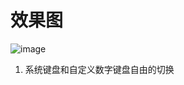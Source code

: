 # 效果图
![image](https://github.com/zd-storehouse/KeyboardDemo/blob/master/rendering.jpg)

1. 系统键盘和自定义数字键盘自由的切换
